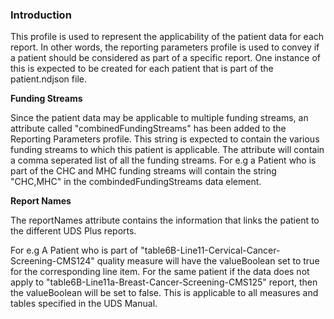 

### Introduction

This profile is used to represent the applicability of the patient data for each report. In other words, the reporting parameters profile is used to convey if a patient should be considered as part of a specific report. One instance of this is expected to be created for each patient that is part of the patient.ndjson file.

**Funding Streams**

Since the patient data may be applicable to multiple funding streams, an attribute called "combinedFundingStreams" has been added to the Reporting Parameters profile. This string is expected to contain the various funding streams to which this patient is applicable. The attribute will contain a comma seperated list of all the funding streams. For e.g a Patient who is part of the CHC and MHC funding streams will contain the string "CHC,MHC" in the combindedFundingStreams data element.

**Report Names**

The reportNames attribute contains the information that links the patient to the different UDS Plus reports. 

For e.g A Patient who is part of "table6B-Line11-Cervical-Cancer-Screening-CMS124" quality measure will have the valueBoolean set to true for the corresponding line item. For the same patient if the data does not apply to "table6B-Line11a-Breast-Cancer-Screening-CMS125" report, then the valueBoolean will be set to false. This is applicable to all measures and tables specified in the UDS Manual.


